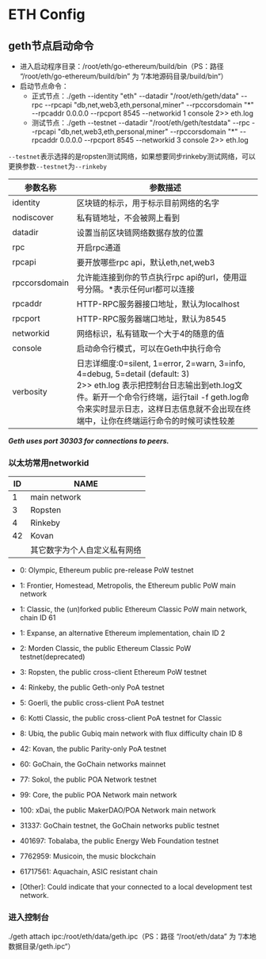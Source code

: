 # ETH Config

## geth节点启动命令

- 进入启动程序目录：/root/eth/go-ethereum/build/bin（PS：路径 “/root/eth/go-ethereum/build/bin” 为 ”/本地源码目录/build/bin“）
- 启动节点命令：
  - 正式节点：./geth --identity "eth" --datadir "/root/eth/geth/data"  --rpc --rpcapi "db,net,web3,eth,personal,miner" --rpccorsdomain "*"  --rpcaddr 0.0.0.0 --rpcport 8545 --networkid 1 console 2>> eth.log
  - 测试节点：./geth --testnet --datadir "/root/eth/geth/testdata"  --rpc --rpcapi "db,net,web3,eth,personal,miner" --rpccorsdomain "*"  --rpcaddr 0.0.0.0 --rpcport 8545 --networkid 3 console 2>> eth.log

`--testnet`表示选择的是ropsten测试网络，如果想要同步rinkeby测试网络，可以更换参数`--testnet`为`--rinkeby`



| 参数名称      | 参数描述                                                     |
| ------------- | ------------------------------------------------------------ |
| identity      | 区块链的标示，用于标示目前网络的名字                         |
| nodiscover    | 私有链地址，不会被网上看到                                   |
| datadir       | 设置当前区块链网络数据存放的位置                             |
| rpc           | 开启rpc通道                                                  |
| rpcapi        | 要开放哪些rpc api，默认eth,net,web3                          |
| rpccorsdomain | 允许能连接到你的节点执行rpc api的url，使用逗号分隔。*表示任何url都可以连接 |
| rpcaddr       | HTTP-RPC服务器接口地址，默认为localhost                      |
| rpcport       | HTTP-RPC服务器端口地址，默认为8545                           |
| networkid     | 网络标识，私有链取一个大于4的随意的值                        |
| console       | 启动命令行模式，可以在Geth中执行命令                         |
| verbosity     | 日志详细度:0=silent, 1=error, 2=warn, 3=info, 4=debug, 5=detail (default: 3)<br/>2>> eth.log 表示把控制台日志输出到eth.log文件。新开一个命令行终端，运行tail -f geth.log命令来实时显示日志，这样日志信息就不会出现在终端中，让你在终端运行命令的时候可读性较差 |

***Geth uses port 30303 for connections to peers.***

### 以太坊常用networkid

| ID   | NAME                         |
| ---- | ---------------------------- |
| 1    | main network                 |
| 3    | Ropsten                      |
| 4    | Rinkeby                      |
| 42   | Kovan                        |
|      | 其它数字为个人自定义私有网络 |

- 0: Olympic, Ethereum public pre-release PoW testnet
- 1: Frontier, Homestead, Metropolis, the Ethereum public PoW main network
- 1: Classic, the (un)forked public Ethereum Classic PoW main network, chain ID 61
- 1: Expanse, an alternative Ethereum implementation, chain ID 2
- 2: Morden Classic, the public Ethereum Classic PoW testnet(deprecated)
- 3: Ropsten, the public cross-client Ethereum PoW testnet

- 4: Rinkeby, the public Geth-only PoA testnet
- 5: Goerli, the public cross-client PoA testnet
- 6: Kotti Classic, the public cross-client PoA testnet for Classic
- 8: Ubiq, the public Gubiq main network with flux difficulty chain ID 8
- 42: Kovan, the public Parity-only PoA testnet
- 60: GoChain, the GoChain networks mainnet
- 77: Sokol, the public POA Network testnet
- 99: Core, the public POA Network main network
- 100: xDai, the public MakerDAO/POA Network main network
- 31337: GoChain testnet, the GoChain networks public testnet
- 401697: Tobalaba, the public Energy Web Foundation testnet
- 7762959: Musicoin, the music blockchain
- 61717561: Aquachain, ASIC resistant chain
- [Other]: Could indicate that your connected to a local development test network.

### 进入控制台

./geth attach ipc:/root/eth/data/geth.ipc（PS：路径 “/root/eth/data” 为 ”/本地数据目录/geth.ipc“）